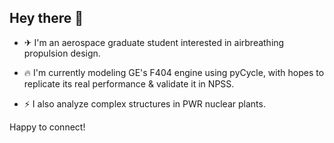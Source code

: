 ## Hey there 👋

- ✈ I'm an aerospace graduate student interested in airbreathing propulsion design.

- 🔥 I'm currently modeling GE's F404 engine using pyCycle, with hopes to replicate its real performance & validate it in NPSS.

- ⚡ I also analyze complex structures in PWR nuclear plants.

Happy to connect!

<!--
**Jhawk414/Jhawk414** is a ✨ _special_ ✨ repository because its `README.md` (this file) appears on your GitHub profile.

Here are some ideas to get you started:

- 🔭 I’m currently working on ...
- 🌱 I’m currently learning ...
- 👯 I’m looking to collaborate on ...
- 🤔 I’m looking for help with ...
- 💬 Ask me about ...
- 📫 How to reach me: ...
- 😄 Pronouns: ...
- ⚡ Fun fact: ...
-->
